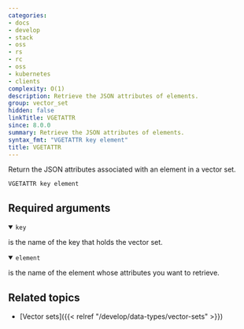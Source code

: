 ```yaml
---
categories:
- docs
- develop
- stack
- oss
- rs
- rc
- oss
- kubernetes
- clients
complexity: O(1)
description: Retrieve the JSON attributes of elements.
group: vector_set
hidden: false
linkTitle: VGETATTR
since: 8.0.0
summary: Retrieve the JSON attributes of elements.
syntax_fmt: "VGETATTR key element"
title: VGETATTR
---
```


Return the JSON attributes associated with an element in a vector set.

```shell
VGETATTR key element
```

## Required arguments

<details open>
<summary><code>key</code></summary>

is the name of the key that holds the vector set.
</details>

<details open>
<summary><code>element</code></summary>

is the name of the element whose attributes you want to retrieve.
</details>

## Related topics

- [Vector sets]({{< relref "/develop/data-types/vector-sets" >}})
